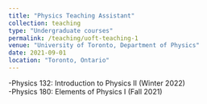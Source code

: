 ```yaml
---
title: "Physics Teaching Assistant"
collection: teaching
type: "Undergraduate courses"
permalink: /teaching/uoft-teaching-1
venue: "University of Toronto, Department of Physics"
date: 2021-09-01
location: "Toronto, Ontario"
---
```

-Physics 132: Introduction to Physics II (Winter 2022)\
-Physics 180: Elements of Physics I (Fall 2021)
